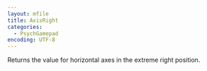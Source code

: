 ```yaml
---
layout: mfile
title: AxisRight
categories:
  - PsychGamepad
encoding: UTF-8
---
```


Returns the value for horizontal axes in the extreme right position.


